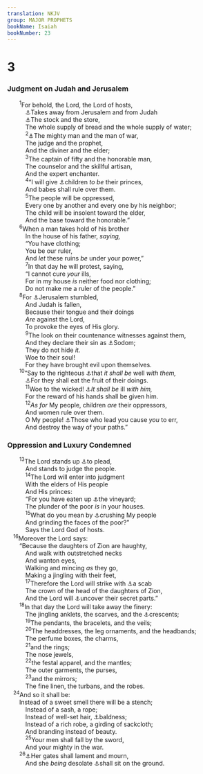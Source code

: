 ```yaml
---
translation: NKJV
group: MAJOR PROPHETS
bookName: Isaiah 
bookNumber: 23
---
```


<div class="title"><h1>3</h1><h3>Judgment on Judah and Jerusalem</h3></div>
<span class="verse es_3_1">  <sup>1</sup>For behold, the Lord, the Lord of hosts,<br/>   <a data-toggle="tooltip" data-placement="bottom" title="2 Kin. 25:3; Is. 5:13; Jer. 37:21">⚓</a>Takes away from Jerusalem and from Judah<br/>   <a data-toggle="tooltip" data-placement="bottom" title="Lev. 26:26">⚓</a>The stock and the store,<br/>   The whole supply of bread and the whole supply of water;<br/></span>
<span class="verse es_3_2">   <sup>2</sup><a data-toggle="tooltip" data-placement="bottom" title="2 Kin. 24:14; Is. 9:14, 15; Ezek. 17:12, 13">⚓</a>The mighty man and the man of war,<br/>   The judge and the prophet,<br/>   And the diviner and the elder;<br/></span>
<span class="verse es_3_3">   <sup>3</sup>The captain of fifty and the honorable man,<br/>   The counselor and the skillful artisan,<br/>   And the expert enchanter.<br/></span>
<span class="verse es_3_4">   <sup>4</sup>“I will give <a data-toggle="tooltip" data-placement="bottom" title="Eccl. 10:16">⚓</a>children <i>to</i> <i>be</i> their princes,<br/>   And babes shall rule over them.<br/></span>
<span class="verse es_3_5">   <sup>5</sup>The people will be oppressed,<br/>   Every one by another and every one by his neighbor;<br/>   The child will be insolent toward the elder,<br/>   And the base toward the honorable.”<br/></span>
<span class="verse es_3_6">  <sup>6</sup>When a man takes hold of his brother<br/>   In the house of his father, <i>saying,</i><br/>   “You have clothing;<br/>   You be our ruler,<br/>   And <i>let</i> these ruins <i>be</i> under your power,”<br/></span>
<span class="verse es_3_7">   <sup>7</sup>In that day he will protest, saying,<br/>   “I cannot cure <i>your</i> ills,<br/>   For in my house <i>is</i> neither food nor clothing;<br/>   Do not make me a ruler of the people.”<br/></span>
<span class="verse es_3_8">  <sup>8</sup>For <a data-toggle="tooltip" data-placement="bottom" title="2 Chr. 36:16, 17; Mic. 3:12">⚓</a>Jerusalem stumbled,<br/>   And Judah is fallen,<br/>   Because their tongue and their doings<br/>   <i>Are</i> against the Lord,<br/>   To provoke the eyes of His glory.<br/></span>
<span class="verse es_3_9">   <sup>9</sup>The look on their countenance witnesses against them,<br/>   And they declare their sin as <a data-toggle="tooltip" data-placement="bottom" title="Gen. 13:13; Is. 1:10–15">⚓</a>Sodom;<br/>   They do not hide <i>it.</i><br/>   Woe to their soul!<br/>   For they have brought evil upon themselves.<br/></span>
<span class="verse es_3_10">  <sup>10</sup>“Say to the righteous <a data-toggle="tooltip" data-placement="bottom" title="(Deut. 28:1–14; Eccl. 8:12; Is. 54:17)">⚓</a>that <i>it</i> <i>shall</i> <i>be</i> well <i>with</i> <i>them,</i><br/>   <a data-toggle="tooltip" data-placement="bottom" title="Ps. 128:2">⚓</a>For they shall eat the fruit of their doings.<br/></span>
<span class="verse es_3_11">   <sup>11</sup>Woe to the wicked! <a data-toggle="tooltip" data-placement="bottom" title="(Ps. 11:6; Eccl. 8:12, 13)">⚓</a><i>It</i> <i>shall</i> <i>be</i> ill <i>with</i> <i>him,</i><br/>   For the reward of his hands shall be given him.<br/></span>
<span class="verse es_3_12">   <sup>12</sup><i>As</i> <i>for</i> My people, children <i>are</i> their oppressors,<br/>   And women rule over them.<br/>   O My people! <a data-toggle="tooltip" data-placement="bottom" title="Is. 9:16">⚓</a>Those who lead you cause <i>you</i> to err,<br/>   And destroy the way of your paths.”<br/></span>
<div class="title"><h3>Oppression and Luxury Condemned</h3></div>
<span class="verse es_3_13">  <sup>13</sup>The Lord stands up <a data-toggle="tooltip" data-placement="bottom" title="Is. 66:16; Hos. 4:1; Mic. 6:2">⚓</a>to plead,<br/>   And stands to judge the people.<br/></span>
<span class="verse es_3_14">   <sup>14</sup>The Lord will enter into judgment<br/>   With the elders of His people<br/>   And His princes:<br/>   “For you have eaten up <a data-toggle="tooltip" data-placement="bottom" title="Matt. 21:33">⚓</a>the vineyard;<br/>   The plunder of the poor <i>is</i> in your houses.<br/></span>
<span class="verse es_3_15">   <sup>15</sup>What do you mean by <a data-toggle="tooltip" data-placement="bottom" title="Mic. 3:2, 3">⚓</a>crushing My people<br/>   And grinding the faces of the poor?”<br/>   Says the Lord God of hosts.<br/></span>
<span class="verse es_3_16"> <sup>16</sup>Moreover the Lord says:<br/>  “Because the daughters of Zion are haughty,<br/>   And walk with outstretched necks<br/>   And wanton eyes,<br/>   Walking and mincing <i>as</i> they go,<br/>   Making a jingling with their feet,<br/></span>
<span class="verse es_3_17">   <sup>17</sup>Therefore the Lord will strike with <a data-toggle="tooltip" data-placement="bottom" title="Deut. 28:27">⚓</a>a scab<br/>   The crown of the head of the daughters of Zion,<br/>   And the Lord will <a data-toggle="tooltip" data-placement="bottom" title="Jer. 13:22">⚓</a>uncover their secret parts.”<br/></span>
<span class="verse es_3_18">  <sup>18</sup>In that day the Lord will take away the finery:<br/>   The jingling anklets, the scarves, and the <a data-toggle="tooltip" data-placement="bottom" title="Judg. 8:21, 26">⚓</a>crescents;<br/></span>
<span class="verse es_3_19">   <sup>19</sup>The pendants, the bracelets, and the veils;<br/></span>
<span class="verse es_3_20">   <sup>20</sup>The headdresses, the leg ornaments, and the headbands;<br/>   The perfume boxes, the charms,<br/></span>
<span class="verse es_3_21">   <sup>21</sup>and the rings;<br/>   The nose jewels,<br/></span>
<span class="verse es_3_22">   <sup>22</sup>the festal apparel, and the mantles;<br/>   The outer garments, the purses,<br/></span>
<span class="verse es_3_23">   <sup>23</sup>and the mirrors;<br/>   The fine linen, the turbans, and the robes.<br/></span>
<span class="verse es_3_24"> <sup>24</sup>And so it shall be:<br/>  Instead of a sweet smell there will be a stench;<br/>   Instead of a sash, a rope;<br/>   Instead of well-set hair, <a data-toggle="tooltip" data-placement="bottom" title="Is. 22:12; Ezek. 27:31; Amos 8:10">⚓</a>baldness;<br/>   Instead of a rich robe, a girding of sackcloth;<br/>   And branding instead of beauty.<br/></span>
<span class="verse es_3_25">   <sup>25</sup>Your men shall fall by the sword,<br/>   And your mighty in the war.<br/></span>
<span class="verse es_3_26">  <sup>26</sup><a data-toggle="tooltip" data-placement="bottom" title="Jer. 14:2; Lam. 1:4">⚓</a>Her gates shall lament and mourn,<br/>   And she <i>being</i> desolate <a data-toggle="tooltip" data-placement="bottom" title="Lam. 2:10">⚓</a>shall sit on the ground.<br/></span>
